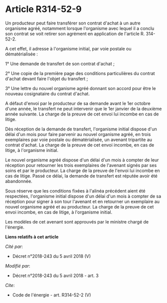 # Article R314-52-9

Un producteur peut faire transférer son contrat d'achat à un autre organisme agréé, notamment lorsque l'organisme avec lequel
il a conclu son contrat se voit retirer son agrément en application de l'article R. 314-52-2.

A cet effet, il adresse à l'organisme initial, par voie postale ou dématérialisée :

1° Une demande de transfert de son contrat d'achat ;

2° Une copie de la première page des conditions particulières du contrat d'achat devant faire l'objet du transfert ;

3° Une lettre du nouvel organisme agréé donnant son accord pour être le nouveau cosignataire du contrat d'achat.

A défaut d'envoi par le producteur de sa demande avant le 1er octobre d'une année, le transfert ne peut intervenir que le 1er
janvier de la deuxième année suivante. La charge de la preuve de cet envoi lui incombe en cas de litige.

Dès réception de la demande de transfert, l'organisme initial dispose d'un délai d'un mois pour faire parvenir au nouvel
organisme agréé, en trois exemplaires par voie postale ou dématérialisée, un avenant tripartite au contrat d'achat. La charge
de la preuve de cet envoi incombe, en cas de litige, à l'organisme initial.

Le nouvel organisme agréé dispose d'un délai d'un mois à compter de leur réception pour retourner les trois exemplaires de
l'avenant signés par ses soins et par le producteur. La charge de la preuve de l'envoi lui incombe en cas de litige. Passé ce
délai, la demande de transfert est réputée avoir été abandonnée.

Sous réserve que les conditions fixées à l'alinéa précédent aient été respectées, l'organisme initial dispose d'un délai d'un
mois à compter de sa réception pour signer à son tour l'avenant et en retourner un exemplaire au nouvel organisme agréé et au
producteur. La charge de la preuve de cet envoi incombe, en cas de litige, à l'organisme initial.

Les modèles de cet avenant sont approuvés par le ministre chargé de l'énergie.

**Liens relatifs à cet article**

_Cité par_:

  - Décret n°2018-243 du 5 avril 2018 (V)

_Modifié par_:

  - Décret n°2018-243 du 5 avril 2018 - art. 3

_Cite_:

  - Code de l'énergie - art. R314-52-2 (V)
